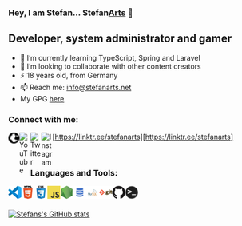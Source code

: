 ### Hey, I am Stefan... Stefan[Arts][website] 👋

## Developer, system administrator and gamer

- 🌱 I’m currently learning TypeScript, Spring and Laravel
- 👯 I’m looking to collaborate with other content creators
- ⚡ 18 years old, from Germany
- 📫 Reach me: info@stefanarts.net
- My GPG <a href="https://keyserver.ubuntu.com/pks/lookup?op=get&search=0xa63333e8649b0cd4">here</a>

### Connect with me:

[https://linktr.ee/stefanarts][https://linktr.ee/stefanarts]
[<img align="left" color="white" alt="StefanArts.net" width="22px" src="https://raw.githubusercontent.com/iconic/open-iconic/master/svg/globe.svg" />][website]
[<img align="left" color="white" alt="YouTube" width="22px" src="https://cdn.jsdelivr.net/npm/simple-icons@v3/icons/youtube.svg" />][youtube]
[<img align="left" color="white" alt="Twitter" width="22px" src="https://cdn.jsdelivr.net/npm/simple-icons@v3/icons/twitter.svg" />][twitter]
[<img align="left" color="white" alt="Instagram" width="22px" src="https://cdn.jsdelivr.net/npm/simple-icons@v3/icons/instagram.svg" />][instagram]

<br />

### Languages and Tools:

<img align="left" alt="Visual Studio Code" width="26px" src="https://raw.githubusercontent.com/github/explore/80688e429a7d4ef2fca1e82350fe8e3517d3494d/topics/visual-studio-code/visual-studio-code.png" />
<img align="left" alt="HTML5" width="26px" src="https://raw.githubusercontent.com/github/explore/80688e429a7d4ef2fca1e82350fe8e3517d3494d/topics/html/html.png" />
<img align="left" alt="CSS3" width="26px" src="https://raw.githubusercontent.com/github/explore/80688e429a7d4ef2fca1e82350fe8e3517d3494d/topics/css/css.png" />
<img align="left" alt="JavaScript" width="26px" src="https://raw.githubusercontent.com/github/explore/80688e429a7d4ef2fca1e82350fe8e3517d3494d/topics/javascript/javascript.png" />
<img align="left" alt="Node.js" width="26px" src="https://raw.githubusercontent.com/github/explore/80688e429a7d4ef2fca1e82350fe8e3517d3494d/topics/nodejs/nodejs.png" />
<img align="left" alt="SQL" width="26px" src="https://raw.githubusercontent.com/github/explore/80688e429a7d4ef2fca1e82350fe8e3517d3494d/topics/sql/sql.png" />
<img align="left" alt="MySQL" width="26px" src="https://raw.githubusercontent.com/github/explore/80688e429a7d4ef2fca1e82350fe8e3517d3494d/topics/mysql/mysql.png" />
<img align="left" alt="Git" width="26px" src="https://raw.githubusercontent.com/github/explore/80688e429a7d4ef2fca1e82350fe8e3517d3494d/topics/git/git.png" />
<img align="left" alt="GitHub" width="26px" src="https://raw.githubusercontent.com/github/explore/78df643247d429f6cc873026c0622819ad797942/topics/github/github.png" />
<img align="left" alt="Terminal" width="26px" src="https://raw.githubusercontent.com/github/explore/80688e429a7d4ef2fca1e82350fe8e3517d3494d/topics/terminal/terminal.png" />

<br />
<br />

[website]: https://stefannarts.net
[twitter]: https://twitter.com/stefanartsdev
[youtube]: https://youtube.com/StefanArtsDev
[instagram]: https://instagram.com/stefanartsdev

[![Stefans's GitHub stats](https://github-readme-stats.vercel.app/api?username=StefanArts&show_icons=true&theme=dark)](https://github.com/anuraghazra/github-readme-stats)

<!--
**StefanArts/StefanArts** is a ✨ _special_ ✨ repository because its `README.md` (this file) appears on your GitHub profile.

Here are some ideas to get you started:

- 🔭 I’m currently working on ...
- 🌱 I’m currently learning ...
- 👯 I’m looking to collaborate on ...
- 🤔 I’m looking for help with ...
- 💬 Ask me about ...
- 📫 How to reach me: ...
- 😄 Pronouns: ...
- ⚡ Fun fact: ...
-->
